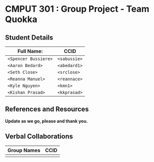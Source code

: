 # CMPUT 301 : Group Project - Team Quokka

## Student Details

| **Full Name:** | **CCID** |
| -------------- | -------- |
| `<Spencer Bussiere>` | `<sabussie>` |
| `<Aaron Bedard>`     | `<abedard1>` |
| `<Seth Close>`       | `<srclose>`  |
| `<Reanna Manuel>`    | `<reannace>` |
| `<Kyle Nguyen>`      | `<kmn1>`     |
| `<Kishan Prasad>`    | `<kkprasad>` |

## References and Resources

**Update as we go, please and thank you.**

## Verbal Collaborations

|  Group Names  | CCID     |
|  -----------  | -------- |
|               |          |
